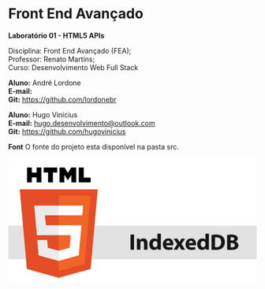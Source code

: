 # Front End Avançado

**Laboratório 01 - HTML5 APIs**

Disciplina: Front End Avançado (FEA);  
Professor: Renato Martins;  
Curso: Desenvolvimento Web Full Stack  

**Aluno:** André Lordone  
**E-mail:**  
**Git:** https://github.com/lordonebr  

**Aluno:** Hugo Vinicius  
**E-mail:** hugo.desenvolvimento@outlook.com  
**Git:** https://github.com/hugovinicius  

**Font**
O fonte do projeto esta disponível na pasta src.

<img src="https://github.com/lordonebr/fea_lab1/blob/master/img_git/banner_apresentacao.jpg?raw=true"/><br/>



